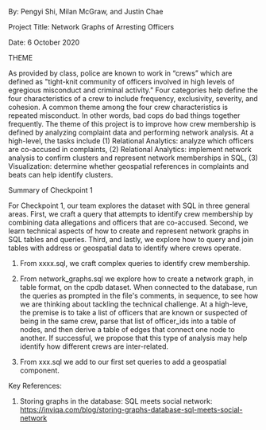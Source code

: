 By: Pengyi Shi, Milan McGraw, and Justin Chae

Project Title: Network Graphs of Arresting Officers 

Date: 6 October 2020

THEME

As provided by class, police are known to work in “crews” which are defined as "tight-knit community of officers involved in high levels of egregious misconduct and criminal activity." Four categories help define the four characteristics of a crew to include frequency, exclusivity, severity, and cohesion. A common theme among the four crew characteristics is repeated misconduct. In other words, bad cops do bad things together frequently. 
The theme of this project is to improve how crew membership is defined by analyzing complaint data and performing network analysis. At a high-level, the tasks include (1) Relational Analytics: analyze which officers are co-accused in complaints, (2) Relational Analytics: implement network analysis to confirm clusters and represent network memberships in SQL, (3) Visualization: determine whether geospatial references in complaints and beats can help identify clusters.

Summary of Checkpoint 1

For Checkpoint 1, our team explores the dataset with SQL in three general areas. First, we craft a query that attempts to identify crew membership by combining data allegations and officers that are co-accused. Second, we learn technical aspects of how to create and represent network graphs in SQL tables and queries. Third, and lastly, we explore how to query and join tables with address or geospatial data to identify where crews operate.

1. From xxxx.sql, we craft complex queries to identify crew membership. 

2. From network_graphs.sql we explore how to create a network graph, in table format, on the cpdb dataset. When connected to the database, run the queries as prompted in the file's comments, in sequence, to see how we are thinking about tackling the technical challenge. At a high-leve, the premise is to take a list of officers that are known or suspected of being in the same crew, parse that list of officer_ids into a table of nodes, and then derive a table of edges that connect one node to another. If successful, we propose that this type of analysis may help identify how different crews are inter-related. 

3. From xxx.sql we add to our first set queries to add a geospatial component. 


Key References:
1. Storing graphs in the database: SQL meets social network: https://inviqa.com/blog/storing-graphs-database-sql-meets-social-network

